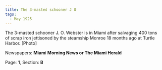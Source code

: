 ```yaml
---  
title: The 3-masted schooner J O  
tags:  
  - May 1925  
---  
```

  
The 3-masted schooner J. O. Webster is in Miami after salvaging 400 tons of scrap iron jettisoned by the steamship Monroe 18 months ago at Turtle Harbor. [Photo]  
  
Newspapers: **Miami Morning News or The Miami Herald**  
  
Page: **1**, Section: **B** 
